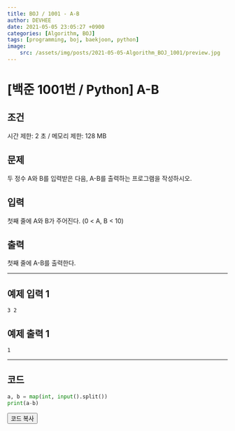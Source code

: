 ```yaml
---
title: BOJ / 1001 - A-B
author: DEVHEE
date: 2021-05-05 23:05:27 +0900
categories: [Algorithm, BOJ]
tags: [programming, boj, baekjoon, python]
image:
    src: /assets/img/posts/2021-05-05-Algorithm_BOJ_1001/preview.jpg
---
```


# **[백준 1001번 / Python] A-B**

## **조건**

시간 제한: 2 초 / 메모리 제한: 128 MB

## **문제**

두 정수 A와 B를 입력받은 다음, A-B를 출력하는 프로그램을 작성하시오.

## **입력**

첫째 줄에 A와 B가 주어진다. (0 < A, B < 10)

## **출력**

첫째 줄에 A-B를 출력한다.

---

## **예제 입력 1**

```
3 2
```

## **예제 출력 1**

```
1
```

---

## **코드**

```python
a, b = map(int, input().split())
print(a-b)
```

<div id="copycode" style="display: none;">
a, b = map(int, input().split())
print(a+b)
</div>

<button onclick="copycode(this.id)">코드 복사</button>